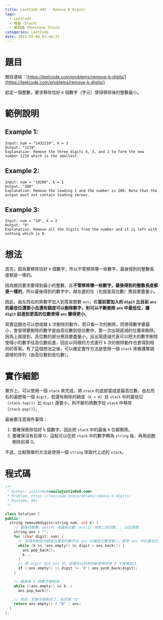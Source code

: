 ```yaml
---
title: LeetCode 402 - Remove K Digits
tags:
  - LeetCode
  - 堆疊（Stack）
  - 單調棧（Monotone Stack）
categories: LeetCode
date: 2021-03-06 03:46:31
---
```


# 題目
題目連結：[https://leetcode.com/problems/remove-k-digits/](https://leetcode.com/problems/remove-k-digits/)

給定一個整數，要求移除恰好 k 個數字（字元）使得移除後的整數最小。

# 範例說明

## Example 1:

```
Input: num = "1432219", k = 3
Output: "1219"
Explanation: Remove the three digits 4, 3, and 2 to form the new number 1219 which is the smallest.
```

<!-- More -->

## Example 2:

```
Input: num = "10200", k = 1
Output: "200"
Explanation: Remove the leading 1 and the number is 200. Note that the output must not contain leading zeroes.
```

## Example 3:

```
Input: num = "10", k = 2
Output: "0"
Explanation: Remove all the digits from the number and it is left with nothing which is 0.
```

# 想法

首先，因為要移除恰好 k 個數字，所以不管移除哪一些數字，最後得到的整數長度都是一樣的。

因為題目要求要得到最小的整數，且**不管移除哪一些數字，最後得到的整數長度都是一樣的**，所以最後得到的數字中，越左邊的位（也就是高位數）應該要盡量小。

因此，由左而右的將數字加入到答案整數 `ans`，若**當前要加入的 `digit` 比目前 `ans` 的最低位還要小且還有額度可以刪除數字，則可以不斷刪除 `ans` 中最低位，讓 `digit` 前進到更高的位數使得 `ans` 變得更小**。

其實這題也可以想成做 k 次刪除的動作，若只看一次的刪除，而使得數字要最小，會發現要刪除的數字是由高位數到低位數中，第一次出現遞減的位置來刪除。因為上面提到，高位數的部分應該要盡量小，且出現遞減代表可以把大的數字刪除使得小的數字往高位數前進，因此以同樣的方式進行 k 次的刪除動作也會得到相同的答案。有了這個想法之後，可以確定實作方法是使用一個 `stack` 來維護單調遞增的序列（由高位數到低位數）。

# 實作細節

實作上，可以使用一個 `stack` 來完成，將 `stack` 的底部當成是最高位數，由左而右的遍歷每一個 `digit`，若還有刪除的額度（`k > 0`）且 `stack` 中的最低位（`stack.top()`）比 `digit` 還要小，則不斷的將數字從 `stack` 中移除（`stack.pop()`）。

最後要注意兩件事情：
1. 要確保刪除恰好 k 個數字，因此把 `stack` 中的最後 k 位都刪除。
2. 要確保沒有前導 0，這點可以在把 `stack` 中的數字轉為 `string` 後，再用迴圈刪除前導 0。

不過，比較簡單的方法是使用一個 `string` 來取代上述的 `stack`。

# 程式碼

```cpp
/**
 * Author: justin0u0<mail@justin0u0.com>
 * Problem: https://leetcode.com/problems/remove-k-digits/
 * Runtime: 0ms
 */

class Solution {
public:
  string removeKdigits(string num, int k) {
    // 最後的整數，ans[0] 為最高位數，ans[1] 為第二高位數... 以此類推
    string ans = "";
    for (char digit: num) {
      // 若還有刪除的額度且當前的數字比 ans 的最低位數還要小，刪除 ans 中的最低位數
      while (k && !ans.empty() && digit < ans.back()) {
        ans.pop_back();
        k--;
      }
      // 將 digit 加入 ans 中，這裡可以利用判斷使得前導 0 不會被加入
      if (!ans.empty() || digit != '0') ans.push_back(digit);
    }

    // 確保有 k 個數字被刪除
    while (!ans.empty() && k--)
      ans.pop_back();

    // 特例：若數字都刪完了，則回傳 "0"
    return ans.empty() ? "0" : ans;
  }
};

```
